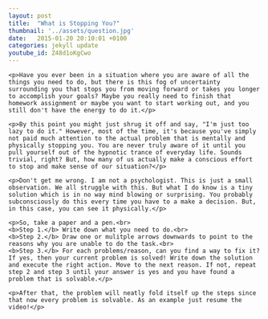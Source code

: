 ```yaml
---
layout: post
title:  "What is Stopping You?"
thumbnail: '../assets/question.jpg' 
date:   2015-01-20 20:10:01 +0100
categories: jekyll update
youtube_id: Z48d1oKgCwo
---
```

<div>

	<p>Have you ever been in a situation where you are aware of all the things you need to do, but there is this fog of uncertainty surrounding you that stops you from moving forward or takes you longer to accomplish your goals? Maybe you really need to finish that homework assignment or maybe you want to start working out, and you still don't have the energy to do it.</p>

	<p>By this point you might just shrug it off and say, "I'm just too lazy to do it." However, most of the time, it's because you've simply not paid much attention to the actual problem that is mentally and physically stopping you. You are never truly aware of it until you pull yourself out of the hypnotic trance of everyday life. Sounds trivial, right? But, how many of us actually make a conscious effort to stop and make sense of our situation?</p>
	
	<p>Don't get me wrong. I am not a psychologist. This is just a small observation. We all struggle with this. But what I do know is a tiny solution which is in no way mind blowing or surprising. You probably subconsciously do this every time you have to a make a decision. But, in this case, you can see it physically.</p>
	
	<p>So, take a paper and a pen.<br>
	<b>Step 1.</b> Write down what you need to do.<br>
	<b>Step 2.</b> Draw one or mulitple arrows downwards to point to the reasons why you are unable to do the task.<br>
	<b>Step 3.</b> For each problems/reason, can you find a way to fix it? If yes, then your current problem is solved! Write down the solution and execute the right action. Move to the next reason. If not, repeat  step 2 and step 3 until your answer is yes and you have found a problem that is solvable.</p> 
	
	<p>After that, the problem will neatly fold itself up the steps since that now every problem is solvable. As an example just resume the video!</p>
<!-- [jekyll-docs]: http://jekyllrb.com/docs/home
[jekyll-gh]:   https://github.com/jekyll/jekyll
[jekyll-talk]: https://talk.jekyllrb.com/ -->
</div>
